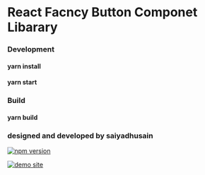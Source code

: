 # React Facncy Button Componet Libarary 

### Development 
#### yarn install 
#### yarn start

### Build 
#### yarn build

### designed and developed by saiyadhusain
[![npm version](https://img.shields.io/npm/v/@saiyadhusain/react-fancy-button)](https://github.com/sydhsn/react-fancy-button)


[![demo site](https://img.shields.io/badge/demo-site-green.svg)](https://sydhsn.github.io/react-fancy-button/)
